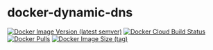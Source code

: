 # docker-dynamic-dns

[![Docker Image Version (latest semver)](https://img.shields.io/docker/v/klieber/docker-dynamic-dns?sort=semver)](https://github.com/klieber/docker-dynamic-dns/releases)
[![Docker Cloud Build Status](https://img.shields.io/docker/cloud/build/klieber/docker-dynamic-dns)](https://hub.docker.com/r/klieber/docker-dynamic-dns/builds)
[![Docker Pulls](https://img.shields.io/docker/pulls/klieber/docker-dynamic-dns)](https://hub.docker.com/r/klieber/docker-dynamic-dns)
[![Docker Image Size (tag)](https://img.shields.io/docker/image-size/klieber/docker-dynamic-dns/latest)](https://hub.docker.com/r/klieber/docker-dynamic-dns/tags)
